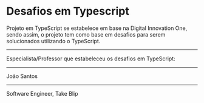 # Desafios em Typescript

<p>
Projeto em TypeScript se estabelece em base na Digital Innovation One, sendo assim, o projeto tem como base em desafios para serem solucionados utilizando o TypeScript.
<hr>
Especialista/Professor que estabeleceu os desafios em TypeScript:
<hr>
João Santos
<hr>
Software Engineer, Take Blip 
<p>